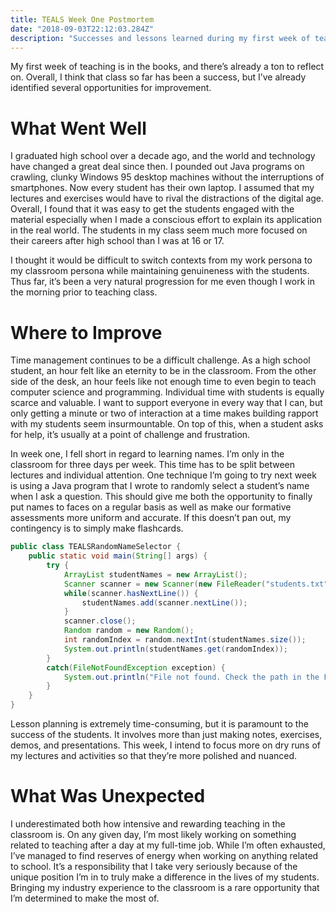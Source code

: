 ```yaml
---
title: TEALS Week One Postmortem 
date: "2018-09-03T22:12:03.284Z"
description: "Successes and lessons learned during my first week of teaching computer science."
---
```


My first week of teaching is in the books, and there’s already a ton to reflect on. Overall, I think that class so far has been a success, but I’ve already identified several opportunities for improvement.

# What Went Well
I graduated high school over a decade ago, and the world and technology have changed a great deal since then. I pounded out Java programs on crawling, clunky Windows 95 desktop machines without the interruptions of smartphones. Now every student has their own laptop. I assumed that my lectures and exercises would have to rival the distractions of the digital age. Overall, I found that it was easy to get the students engaged with the material especially when I made a conscious effort to explain its application in the real world. The students in my class seem much more focused on their careers after high school than I was at 16 or 17.

I thought it would be difficult to switch contexts from my work persona to my classroom persona while maintaining genuineness with the students. Thus far, it’s been a very natural progression for me even though I work in the morning prior to teaching class.

# Where to Improve
Time management continues to be a difficult challenge. As a high school student, an hour felt like an eternity to be in the classroom. From the other side of the desk, an hour feels like not enough time to even begin to teach computer science and programming. Individual time with students is equally scarce and valuable. I want to support everyone in every way that I can, but only getting a minute or two of interaction at a time makes building rapport with my students seem insurmountable. On top of this, when a student asks for help, it’s usually at a point of challenge and frustration.

In week one, I fell short in regard to learning names. I’m only in the classroom for three days per week. This time has to be split between lectures and individual attention. One technique I’m going to try next week is using a Java program that I wrote to randomly select a student’s name when I ask a question. This should give me both the opportunity to finally put names to faces on a regular basis as well as make our formative assessments more uniform and accurate. If this doesn’t pan out, my contingency is to simply make flashcards.

```java
public class TEALSRandomNameSelector {
	public static void main(String[] args) {
		try {
			ArrayList studentNames = new ArrayList();
			Scanner scanner = new Scanner(new FileReader("students.txt"));
			while(scanner.hasNextLine()) {
				studentNames.add(scanner.nextLine());
			}
			scanner.close();
			Random random = new Random();
			int randomIndex = random.nextInt(studentNames.size());
			System.out.println(studentNames.get(randomIndex));
		}
		catch(FileNotFoundException exception) {
			System.out.println("File not found. Check the path in the FileReader constructor method.");
		}
	}
}
```

Lesson planning is extremely time-consuming, but it is paramount to the success of the students. It involves more than just making notes, exercises, demos, and presentations. This week, I intend to focus more on dry runs of my lectures and activities so that they’re more polished and nuanced.

# What Was Unexpected
I underestimated both how intensive and rewarding teaching in the classroom is. On any given day, I’m most likely working on something related to teaching after a day at my full-time job. While I’m often exhausted, I’ve managed to find reserves of energy when working on anything related to school. It’s a responsibility that I take very seriously because of the unique position I’m in to truly make a difference in the lives of my students. Bringing my industry experience to the classroom is a rare opportunity that I’m determined to make the most of.

